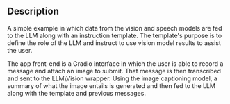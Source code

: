 ## Description
A simple example in which data from the vision and speech models are fed to the LLM along with an instruction template. The template's purpose is to define the role of the LLM and instruct to use vision model results to assist the user.

The app front-end is a Gradio interface in which the user is able to record a message and attach an image to submit. That message is then transcribed and sent to the LLM\Vision wrapper. Using the image captioning model, a summary of what the image entails is generated and then fed to the LLM along with the template and previous messages.